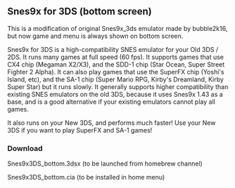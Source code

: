 ## Snes9x for 3DS (bottom screen)

This is a modification of original Snes9x_3ds emulator made by bubble2k16, but now game and menu is always shown on bottom screen.

Snes9x for 3DS is a high-compatibility SNES emulator for your Old 3DS / 2DS. It runs many games at full speed (60 fps). It supports games that use CX4 chip (Megaman X2/X3), and the SDD-1 chip (Star Ocean, Super Street Fighter 2 Alpha). It can also play games that use the SuperFX chip (Yoshi's Island, etc), and the SA-1 chip (Super Mario RPG, Kirby's Dreamland, Kirby Super Star) but it runs slowly. It generally supports higher compatibility than existing SNES emulators on the old 3DS, because it uses Snes9x 1.43 as a base, and is a good alternative if your existing emulators cannot play all games.

It also runs on your New 3DS, and performs much faster! Use your New 3DS if you want to play SuperFX and SA-1 games!

### Download
Snes9x3DS_bottom.3dsx    (to be launched from homebrew channel)

Snes9x3DS_bottom.cia     (to be installed in home menu)
